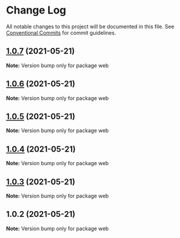 # Change Log

All notable changes to this project will be documented in this file.
See [Conventional Commits](https://conventionalcommits.org) for commit guidelines.

## [1.0.7](https://github.com/Mohamed-Abbas/lerna-playground/compare/web@1.0.6...web@1.0.7) (2021-05-21)

**Note:** Version bump only for package web





## [1.0.6](https://github.com/Mohamed-Abbas/lerna-playground/compare/web@1.0.5...web@1.0.6) (2021-05-21)

**Note:** Version bump only for package web





## [1.0.5](https://github.com/Mohamed-Abbas/lerna-playground/compare/web@1.0.4...web@1.0.5) (2021-05-21)

**Note:** Version bump only for package web





## [1.0.4](https://github.com/Mohamed-Abbas/lerna-playground/compare/web@1.0.3...web@1.0.4) (2021-05-21)

**Note:** Version bump only for package web





## [1.0.3](https://github.com/Mohamed-Abbas/lerna-playground/compare/web@1.0.2...web@1.0.3) (2021-05-21)

**Note:** Version bump only for package web





## 1.0.2 (2021-05-21)

**Note:** Version bump only for package web
